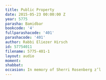 ```yaml
---
title: Public Property
date: 2015-05-23 00:00:00 Z
year: 5775
parasha: Bamidbar
bookcode: '4'
fullparashacode: '401'
parashacode: '401'
author: Rabbi Eliezer Hirsch
id: 57754011
filename: 5775-401-1
layout: audio
moment: 
shabbat: 
occasion: In memory of Sherri Rosenberg z’l
---
```


